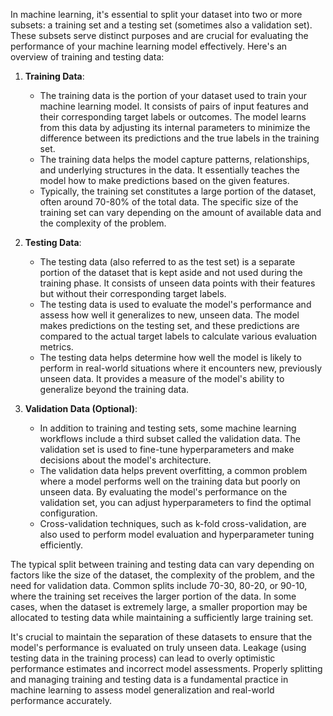 In machine learning, it's essential to split your dataset into two or more subsets: a training set and a testing set (sometimes also a validation set). These subsets serve distinct purposes and are crucial for evaluating the performance of your machine learning model effectively. Here's an overview of training and testing data:

1. **Training Data**:
   - The training data is the portion of your dataset used to train your machine learning model. It consists of pairs of input features and their corresponding target labels or outcomes. The model learns from this data by adjusting its internal parameters to minimize the difference between its predictions and the true labels in the training set.
   - The training data helps the model capture patterns, relationships, and underlying structures in the data. It essentially teaches the model how to make predictions based on the given features.
   - Typically, the training set constitutes a large portion of the dataset, often around 70-80% of the total data. The specific size of the training set can vary depending on the amount of available data and the complexity of the problem.

2. **Testing Data**:
   - The testing data (also referred to as the test set) is a separate portion of the dataset that is kept aside and not used during the training phase. It consists of unseen data points with their features but without their corresponding target labels.
   - The testing data is used to evaluate the model's performance and assess how well it generalizes to new, unseen data. The model makes predictions on the testing set, and these predictions are compared to the actual target labels to calculate various evaluation metrics.
   - The testing data helps determine how well the model is likely to perform in real-world situations where it encounters new, previously unseen data. It provides a measure of the model's ability to generalize beyond the training data.

3. **Validation Data (Optional)**:
   - In addition to training and testing sets, some machine learning workflows include a third subset called the validation data. The validation set is used to fine-tune hyperparameters and make decisions about the model's architecture.
   - The validation data helps prevent overfitting, a common problem where a model performs well on the training data but poorly on unseen data. By evaluating the model's performance on the validation set, you can adjust hyperparameters to find the optimal configuration.
   - Cross-validation techniques, such as k-fold cross-validation, are also used to perform model evaluation and hyperparameter tuning efficiently.

The typical split between training and testing data can vary depending on factors like the size of the dataset, the complexity of the problem, and the need for validation data. Common splits include 70-30, 80-20, or 90-10, where the training set receives the larger portion of the data. In some cases, when the dataset is extremely large, a smaller proportion may be allocated to testing data while maintaining a sufficiently large training set.

It's crucial to maintain the separation of these datasets to ensure that the model's performance is evaluated on truly unseen data. Leakage (using testing data in the training process) can lead to overly optimistic performance estimates and incorrect model assessments. Properly splitting and managing training and testing data is a fundamental practice in machine learning to assess model generalization and real-world performance accurately.